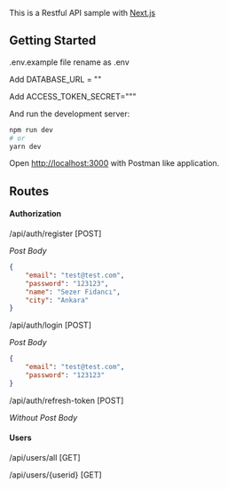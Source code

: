 This is a Restful API sample with [Next.js](https://nextjs.org/)

## Getting Started

.env.example file rename as .env

Add DATABASE_URL = ""

Add ACCESS_TOKEN_SECRET="""

And run the development server:

```bash
npm run dev
# or
yarn dev
```

Open [http://localhost:3000](http://localhost:3000) with Postman like application.

## Routes

#### Authorization

/api/auth/register [POST]

_Post Body_
```json
{
    "email": "test@test.com",
    "password": "123123",
    "name": "Sezer Fidancı",
    "city": "Ankara"
}
```

/api/auth/login [POST]

_Post Body_
```json
{
    "email": "test@test.com",
    "password": "123123"
}
```

/api/auth/refresh-token [POST]

_Without Post Body_



#### Users

/api/users/all [GET]

/api/users/{userid} [GET]

